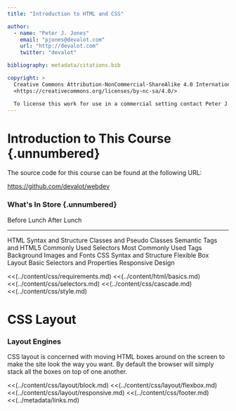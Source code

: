 ```yaml
---
title: "Introduction to HTML and CSS"

author:
  - name: "Peter J. Jones"
    email: "pjones@devalot.com"
    url: "http://devalot.com"
    twitter: "devalot"

bibliography: metadata/citations.bib

copyright: >
  Creative Commons Attribution-NonCommercial-ShareAlike 4.0 International Public License:
  <https://creativecommons.org/licenses/by-nc-sa/4.0/>

  To license this work for use in a commercial setting contact Peter J. Jones.
---
```


# Introduction to This Course {.unnumbered}

The source code for this course can be found at the following URL:

<https://github.com/devalot/webdev>

### What's In Store {.unnumbered}

  Before Lunch                     After Lunch
  --------------                   --------------
  HTML Syntax and Structure        Classes and Pseudo Classes
  Semantic Tags and HTML5          Commonly Used Selectors
  Most Commonly Used Tags          Background Images and Fonts
  CSS Syntax and Structure         Flexible Box Layout
  Basic Selectors and Properties   Responsive Design

<!-- AND NOW, THE CONTENT... -->

<<(../content/css/requirements.md)
<<(../content/html/basics.md)
<<(../content/css/selectors.md)
<<(../content/css/cascade.md)
<<(../content/css/style.md)

# CSS Layout

### Layout Engines

CSS layout is concerned with moving HTML boxes around on the screen to
make the site look the way you want.  By default the browser will
simply stack all the boxes on top of one another.

<<(../content/css/layout/block.md)
<<(../content/css/layout/flexbox.md)
<<(../content/css/layout/responsive.md)
<<(../content/css/footer.md)
<<(../metadata/links.md)
